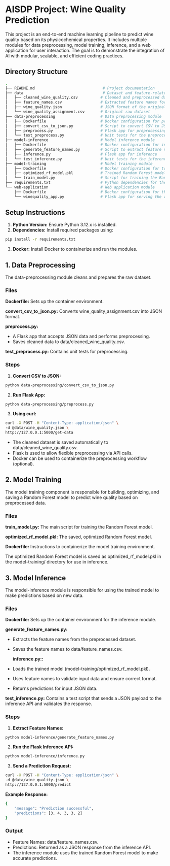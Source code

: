 # AISDP Project: Wine Quality Prediction
This project is an end-to-end machine learning pipeline to predict wine quality based on its physicochemical properties. It includes multiple modules for data preprocessing, model training, inference, and a web application for user interaction. The goal is to demonstrate the integration of AI with modular, scalable, and efficient coding practices.

## Directory Structure
```bash
.
├── README.md                              # Project documentation
├── data                                   # Dataset and feature-related files
│   ├── cleaned_wine_quality.csv          # Cleaned and preprocessed dataset
│   ├── feature_names.csv                 # Extracted feature names for inference
│   ├── wine_quality.json                 # JSON format of the original dataset
│   └── wine_quality_assignment.csv       # Original raw dataset
├── data-preprocessing                    # Data preprocessing module
│   ├── Dockerfile                        # Docker configuration for preprocessing
│   ├── convert_csv_to_json.py            # Script to convert CSV to JSON format
│   ├── preprocess.py                     # Flask app for preprocessing
│   └── test_preprocess.py                # Unit tests for the preprocessing module
├── model-inference                       # Model inference module
│   ├── Dockerfile                        # Docker configuration for inference
│   ├── generate_feature_names.py         # Script to extract feature names
│   ├── inference.py                      # Flask app for inference
│   └── test_inference.py                 # Unit tests for the inference module
├── model-training                        # Model training module
│   ├── Dockerfile                        # Docker configuration for training
│   ├── optimized_rf_model.pkl            # Trained Random Forest model
│   └── train_model.py                    # Script for training the Random Forest model
├── requirements.txt                      # Python dependencies for the project
└── web-application                       # Web application module
    ├── Dockerfile                        # Docker configuration for the web app
    └── winequality_app.py                # Flask app for serving the web application
```

## Setup Instructions
1. **Python Version:** Ensure Python 3.12.x is installed.
2. **Dependencies:** Install required packages using:

```bash
pip install -r requirements.txt
```

3. **Docker:** Install Docker to containerize and run the modules.

## 1. Data Preprocessing
The data-preprocessing module cleans and prepares the raw dataset.

### Files
**Dockerfile:** Sets up the container environment.

**convert_csv_to_json.py:** Converts wine_quality_assignment.csv into JSON format.

**preprocess.py:** 
- A Flask app that accepts JSON data and performs preprocessing.
- Saves cleaned data to data/cleaned_wine_quality.csv.

**test_preprocess.py:** Contains unit tests for preprocessing.

### Steps
1. **Convert CSV to JSON:**
   
```bash
python data-preprocessing/convert_csv_to_json.py
```

2. **Run Flask App:**
   
```bash
python data-preprocessing/preprocess.py
```

3. **Using curl:**
   
```bash
curl -X POST -H "Content-Type: application/json" \
-d @data/wine_quality.json \
http://127.0.0.1:5000/get-data
```

- The cleaned dataset is saved automatically to data/cleaned_wine_quality.csv.
- Flask is used to allow flexible preprocessing via API calls.
- Docker can be used to containerize the preprocessing workflow (optional).

## 2. Model Training
The model training component is responsible for building, optimizing, and saving a Random Forest model to predict wine quality based on preprocessed data.

### Files
**train_model.py:** The main script for training the Random Forest model.

**optimized_rf_model.pkl:** The saved, optimized Random Forest model.

**Dockerfile:** Instructions to containerize the model training environment.

The optimized Random Forest model is saved as optimized_rf_model.pkl in the model-training/ directory for use in inference.

## 3. Model Inference
The model-inference module is responsible for using the trained model to make predictions based on new data.

### Files
**Dockerfile:** Sets up the container environment for the inference module.

**generate_feature_names.py:** 
- Extracts the feature names from the preprocessed dataset.
- Saves the feature names to data/feature_names.csv.

  **inference.py::** 
- Loads the trained model (model-training/optimized_rf_model.pkl).
- Uses feature names to validate input data and ensure correct format.
- Returns predictions for input JSON data.

**test_inference.py:** Contains a test script that sends a JSON payload to the inference API and validates the response.

### Steps
1. **Extract Feature Names:**
   
```bash
python model-inference/generate_feature_names.py
```

2. **Run the Flask Inference API:**
   
```bash
python model-inference/inference.py
```

3. **Send a Prediction Request:**
   
```bash
curl -X POST -H "Content-Type: application/json" \
-d @data/wine_quality.json \
http://127.0.0.1:5000/predict
```

**Example Response:**

```bash
{
    "message": "Prediction successful",
    "predictions": [3, 4, 3, 3, 2]
}
```
### Output
- Feature Names: data/feature_names.csv.
- Predictions: Returned as a JSON response from the inference API.
- The inference module uses the trained Random Forest model to make accurate predictions.